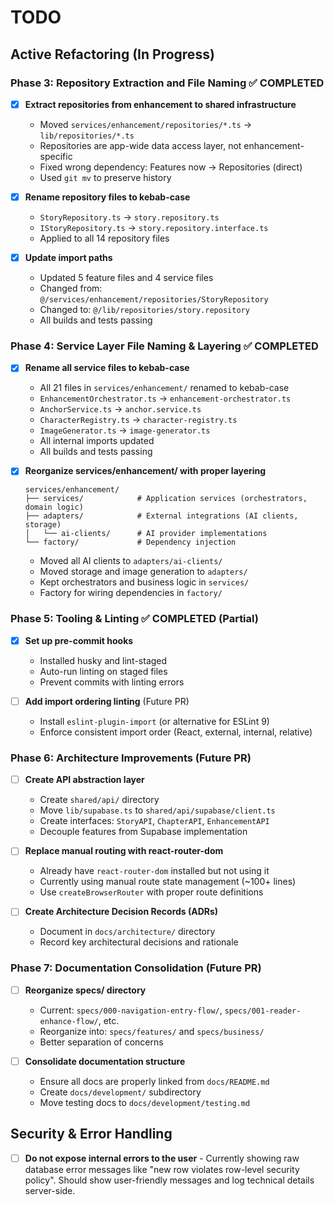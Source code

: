 # TODO

## Active Refactoring (In Progress)

### Phase 3: Repository Extraction and File Naming ✅ COMPLETED
- [x] **Extract repositories from enhancement to shared infrastructure**
  - Moved `services/enhancement/repositories/*.ts` → `lib/repositories/*.ts`
  - Repositories are app-wide data access layer, not enhancement-specific
  - Fixed wrong dependency: Features now → Repositories (direct)
  - Used `git mv` to preserve history

- [x] **Rename repository files to kebab-case**
  - `StoryRepository.ts` → `story.repository.ts`
  - `IStoryRepository.ts` → `story.repository.interface.ts`
  - Applied to all 14 repository files

- [x] **Update import paths**
  - Updated 5 feature files and 4 service files
  - Changed from: `@/services/enhancement/repositories/StoryRepository`
  - Changed to: `@/lib/repositories/story.repository`
  - All builds and tests passing

### Phase 4: Service Layer File Naming & Layering ✅ COMPLETED
- [x] **Rename all service files to kebab-case**
  - All 21 files in `services/enhancement/` renamed to kebab-case
  - `EnhancementOrchestrator.ts` → `enhancement-orchestrator.ts`
  - `AnchorService.ts` → `anchor.service.ts`
  - `CharacterRegistry.ts` → `character-registry.ts`
  - `ImageGenerator.ts` → `image-generator.ts`
  - All internal imports updated
  - All builds and tests passing

- [x] **Reorganize services/enhancement/ with proper layering**
  ```
  services/enhancement/
  ├── services/            # Application services (orchestrators, domain logic)
  ├── adapters/            # External integrations (AI clients, storage)
  │   └── ai-clients/      # AI provider implementations
  └── factory/             # Dependency injection
  ```
  - Moved all AI clients to `adapters/ai-clients/`
  - Moved storage and image generation to `adapters/`
  - Kept orchestrators and business logic in `services/`
  - Factory for wiring dependencies in `factory/`

### Phase 5: Tooling & Linting ✅ COMPLETED (Partial)
- [x] **Set up pre-commit hooks**
  - Installed husky and lint-staged
  - Auto-run linting on staged files
  - Prevent commits with linting errors

- [ ] **Add import ordering linting** (Future PR)
  - Install `eslint-plugin-import` (or alternative for ESLint 9)
  - Enforce consistent import order (React, external, internal, relative)

### Phase 6: Architecture Improvements (Future PR)
- [ ] **Create API abstraction layer**
  - Create `shared/api/` directory
  - Move `lib/supabase.ts` to `shared/api/supabase/client.ts`
  - Create interfaces: `StoryAPI`, `ChapterAPI`, `EnhancementAPI`
  - Decouple features from Supabase implementation

- [ ] **Replace manual routing with react-router-dom**
  - Already have `react-router-dom` installed but not using it
  - Currently using manual route state management (~100+ lines)
  - Use `createBrowserRouter` with proper route definitions

- [ ] **Create Architecture Decision Records (ADRs)**
  - Document in `docs/architecture/` directory
  - Record key architectural decisions and rationale

### Phase 7: Documentation Consolidation (Future PR)
- [ ] **Reorganize specs/ directory**
  - Current: `specs/000-navigation-entry-flow/`, `specs/001-reader-enhance-flow/`, etc.
  - Reorganize into: `specs/features/` and `specs/business/`
  - Better separation of concerns

- [ ] **Consolidate documentation structure**
  - Ensure all docs are properly linked from `docs/README.md`
  - Create `docs/development/` subdirectory
  - Move testing docs to `docs/development/testing.md`

## Security & Error Handling
- [ ] **Do not expose internal errors to the user** - Currently showing raw database error messages like "new row violates row-level security policy". Should show user-friendly messages and log technical details server-side.
